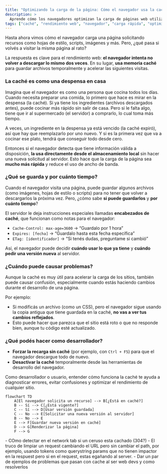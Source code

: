 ```yaml
---
title: "Optimizando la carga de la página: Cómo el navegador usa la caché para acelerar la Web"
description: >
  Aprende cómo los navegadores optimizan la carga de páginas web utilizando la memoria caché y otras técnicas clave. Esta lección explica cómo funciona la caché, cuándo puede causar problemas, y cómo aprovecharla para mejorar la experiencia del usuario.
tags: ["caché", "rendimiento web", "navegador", "carga rápida", "optimización", "HTTP"]
---
```



Hasta ahora vimos cómo el navegador carga una página solicitando recursos como hojas de estilo, scripts, imágenes y más. Pero, ¿qué pasa si volvés a visitar la misma página al rato?

La respuesta es clave para el rendimiento web: **el navegador intenta no volver a descargar lo mismo dos veces**. En su lugar, **usa memoria caché** para guardar archivos temporalmente y acelerar las siguientes visitas.


### La caché es como una despensa en casa

Imagina que el navegador es como una persona que cocina todos los días. Cuando necesita preparar una comida, lo primero que hace es mirar en la despensa (la caché). Si ya tiene los ingredientes (archivos descargados antes), puede cocinar más rápido sin salir de casa. Pero si le falta algo, tiene que ir al supermercado (el servidor) a comprarlo, lo cual toma más tiempo.

A veces, un ingrediente en la despensa ya está vencido (la caché expiró), así que hay que reemplazarlo por uno nuevo. Y si es la primera vez que va a cocinar ese plato, tendrá que conseguir todo desde cero.

Entonces si el navegador detecta que tiene información válida a disposición, **la usa directamente desde el almacenamiento local** sin hacer una nueva solicitud al servidor. Esto hace que la carga de la página sea **mucho más rápida** y reduce el uso de ancho de banda.


###  ¿Qué se guarda y por cuánto tiempo?

Cuando el navegador visita una página, puede guardar algunos archivos (como imágenes, hojas de estilo o scripts) para no tener que volver a descargarlos la próxima vez. Pero, ¿cómo sabe **si puede guardarlos** y **por cuánto tiempo**?

El servidor le deja instrucciones especiales llamadas **encabezados de caché**, que funcionan como notas para el navegador:

- `Cache-Control: max-age=3600` → “Guardalo por 1 hora”  
- `Expires: [fecha]` → “Guardalo hasta esta fecha específica”
- `ETag: [identificador]` → “Si tenés dudas, preguntame si cambió”

Así, el navegador puede decidir **cuándo usar lo que ya tiene** y **cuándo pedir una versión nueva** al servidor.

###  ¿Cuándo puede causar problemas?

Aunque la caché es muy útil para acelerar la carga de los sitios, también puede causar confusión, especialmente cuando estás haciendo cambios durante el desarrollo de una página.

Por ejemplo:

- Si modificás un archivo (como un CSS), pero el navegador sigue usando la copia antigua que tiene guardada en la caché, **no vas a ver tus cambios reflejados**.
- Esto puede hacer que parezca que el sitio está roto o que no responde bien, aunque tu código esté actualizado.

### ¿Qué podés hacer como desarrollador?

- **Forzar la recarga sin caché** (por ejemplo, con `Ctrl + F5`) para que el navegador descargue todo de nuevo.
- **Desactivar la caché** temporalmente desde las herramientas de desarrollo del navegador.

Como desarrollador o usuario, entender cómo funciona la caché te ayuda a diagnosticar errores, evitar confusiones y optimizar el rendimiento de cualquier sitio.

```mermaid
flowchart TD
    A[El navegador solicita un recurso] --> B[¿Está en caché?]
    B -- Sí --> C[¿Está vigente?]
    C -- Sí --> D[Usar versión guardada]
    C -- No --> E[Solicitar una nueva versión al servidor]
    B -- No --> E
    E --> F[Guardar nueva versión en caché]
    D --> G[Renderizar la página]
    F --> G
```

<todo> 
- COmo detectar en el network tab si un ceruso esta cachado (304?)
- El truco de limpiar un request cambiando el URL pero sin cambiar el path, por ejemplo, usando tokens como querystring params que no tienen impactor en la respuest pero si en el request, estas egañando al server.
- Dar un par de ejemplos de problemas que pasan con cache al ser web devs y como resolverlos
</todo>
